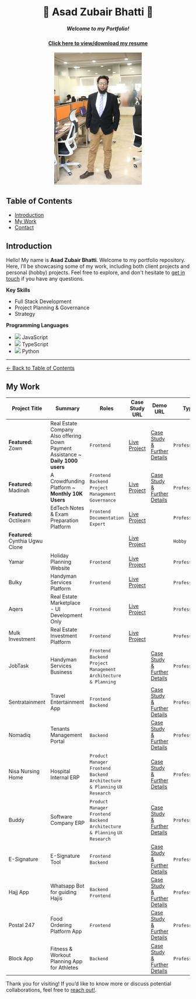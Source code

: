 <!-- 
  Replace `./asad.jpg` with the path or URL to your actual image. 
  If your image is in the root of the repository, you can use `./asad.jpg`.
  If it's hosted elsewhere, use the full URL (e.g., `https://example.com/asad.jpg`).
-->

<h1 align="center">🌟 Asad Zubair Bhatti 🌟</h1>
<h5 align="center">Welcome to my Portfolio!</h5>
<div align="center"><a href="https://drive.google.com/file/d/1tkGrEbgiNbKdo_wv-I5hKbRnn-kpO7HE/view?usp=sharing"><strong>Click here to view/download my resume</strong></a></div><br>
<div align="center">
  <img src="me-with-office-bg.jpeg" alt="Asad Zubair Bhatti" width="240">
</div>

## Table of Contents
- [Introduction](#introduction)
- [My Work](#my-work)
- [Contact](#contact)

## Introduction

Hello! My name is **Asad Zubair Bhatti**. Welcome to my portfolio repository. Here, I’ll be showcasing some of my work, including both client projects and personal (hobby) projects. Feel free to explore, and don't hesitate to [get in touch](mailto:bhatti.asad99@gmail.com) if you have any questions.

**Key Skills**
- Full Stack Development
- Project Planning & Governance
- Strategy

**Programming Languages**
- <img src="https://encrypted-tbn0.gstatic.com/images?q=tbn:ANd9GcQxiL5_UGi2Ft1lCBH-dklG_TIe5kjwRHPEmQ&s" width="20px"> JavaScript
- <img src="https://upload.wikimedia.org/wikipedia/commons/thumb/4/4c/Typescript_logo_2020.svg/1200px-Typescript_logo_2020.svg.png" width="20px"> TypeScript
- <img src="https://encrypted-tbn0.gstatic.com/images?q=tbn:ANd9GcQAojdfiU-YTTglyAywGexed1DmziFkV5v1Yg&s" width="20px"> Python

---

[← Back to Table of Contents](#table-of-contents)
## My Work
| Project Title | Summary | Roles | Case Study URL | Demo URL | Type |
|---------------|-------------|--------|----------------|------------|------|
| **Featured:** Zown | Real Estate Company Also offering Down Payment Assistance ~ **Daily 1000 users** | `Frontend` | [Live Project](https://zown.ca/) | [Case Study & Further Details](docs/zown.md) | `Professional` |
| **Featured:** Madinah | A Crowdfunding Platform ~ **Monthly 10K Users** | `Frontend` `Backend` `Project Management` `Governance` | [Live Project](https://madinah.com/) | [Case Study & Further Details](docs/madinah.md) | `Professional` |
| **Featured:** Octilearn | EdTech Notes & Exam Preparation Platform | `Frontend` `Documentation Expert` | [Live Project](https://octilearn.com/) |  | `Professional` |
| **Featured:** Cynthia Ugwu Clone | | | [Live Project](https://cynthiagwu-clone-2.vercel.app/) |  | `Hobby` |
| Yamar | Holiday Planning Website | `Frontend` | [Live Project](https://yamar.vercel.app/)  |  | `Professional` |
| Bulky | Handyman Services Platform | `Frontend` | [Live Project](https://bulky-peach.vercel.app/) |  | `Professional` |
| Aqers | Real Estate Marketplace - UI Development Only | `Frontend` | [Live Project](https://aqers.vercel.app/) |  | `Professional` |
| Mulk Investment | Real Estate Investment Platform | `Frontend` | [Live Project](https://mulk-investment.vercel.app/) |  | `Professional` |
| JobTask | Handyman Services Business | `Frontend` `Backend` `Project Management` `Architecture & Planning` |   | [Case Study & Further Details](docs/jobtask.md) | `Professional` |
| Sentratainment | Travel Entertainment App | `Frontend` `Backend` |   | [Case Study & Further Details](docs/sentratainment.md) | `Professional` |
| Nomadiq | Tenants Management Portal | `Backend` |  |  [Case Study & Further Details](docs/nomadiq.md) | `Professional` |
| Nisa Nursing Home | Hospital Internal ERP | `Product Manager` `Frontend` `Backend` `Architecture & Planning` `UX Research` |   | [Case Study & Further Details](docs/nisa-erp.md) | `Professional` |
| Buddy | Software Company ERP |  `Product Manager` `Frontend` `Backend` `Architecture & Planning` `UX Research` |   | [Case Study & Further Details](docs/buddy.md) | `Professional` |
| E-Signature | E-Signature Tool | `Frontend` `Backend` |   | [Case Study & Further Details](docs/esig.md) | `Professional` |
| Hajj App | Whatsapp Bot for guiding Hajis | `Backend` `Frontend` |  | [Case Study & Further Details](docs/hajj.md) | `Professional` |
| Postal 247 | Food Ordering Platform App | `Frontend` |  | [Case Study & Further Details](docs/postal-247.md) | `Professional` |
| Block App | Fitness & Workout Planning App for Athletes | `Backend` |  |  [Case Study & Further Details](docs/block.md)  | `Professional` |

Thank you for visiting! 
If you’d like to know more or discuss potential collaborations, feel free to [reach out!](mailto:bhatti.asad99@gmail.com).

